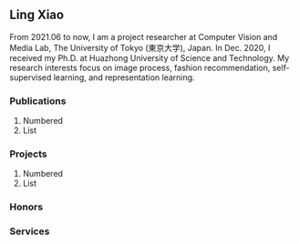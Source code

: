 ## Ling Xiao
From 2021.06 to now, I am a project researcher at Computer Vision and Media Lab, The University of Tokyo (東京大学), Japan. In Dec. 2020, I received my Ph.D. at Huazhong University of Science and Technology. My research interests focus on image process, fashion recommendation, self-supervised learning, and representation learning.


### Publications
1. Numbered
2. List

### Projects
1. Numbered
2. List

### Honors


### Services

